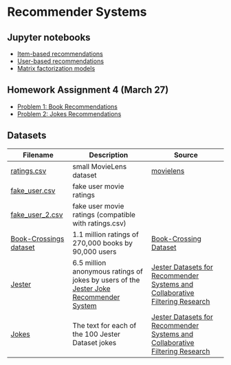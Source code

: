 # Recommender Systems

## Jupyter notebooks
- [Item-based recommendations](https://nbviewer.jupyter.org/github/um-perez-alvaro/Data-Science-Theory/blob/master/Jupyter%20Notebooks/Recommender%20Systems/notebooks/Item-Based%20Recommendation.ipynb)
- [User-based recommendations](https://nbviewer.jupyter.org/github/um-perez-alvaro/Data-Science-Theory/blob/master/Jupyter%20Notebooks/Recommender%20Systems/notebooks/User-Based%20Recommendations.ipynb)
- [Matrix factorization models](https://nbviewer.jupyter.org/github/um-perez-alvaro/Data-Science-Theory/blob/master/Jupyter%20Notebooks/Recommender%20Systems/notebooks/Matrix%20Factorizations%20models.ipynb)

## Homework Assignment 4 (March 27)
- [Problem 1: Book Recommendations](https://nbviewer.org/github/um-perez-alvaro/Data-Science-Theory/blob/master/Jupyter%20Notebooks/Classification%20algorithms/homework/Problem%201.ipynb)
- [Problem 2: Jokes Recommendations](https://nbviewer.org/github/um-perez-alvaro/Data-Science-Theory/blob/master/Jupyter%20Notebooks/Recommender%20Systems/homework/Problem%202.ipynb)




## Datasets
Filename | Description |  Source
--- | --- |  --- 
[ratings.csv](https://raw.githubusercontent.com/um-perez-alvaro/Data-Science-Theory/master/Data/ratings.csv) | small MovieLens dataset | [movielens](https://grouplens.org/datasets/movielens/latest/)
[fake_user.csv](https://raw.githubusercontent.com/um-perez-alvaro/Data-Science-Theory/master/Data/fake_user.csv) | fake user movie ratings |
[fake_user_2.csv](https://raw.githubusercontent.com/um-perez-alvaro/Data-Science-Theory/master/Data/fake_user_2.csv) | fake user movie ratings (compatible with ratings.csv) |
[Book-Crossings dataset](http://www2.informatik.uni-freiburg.de/~cziegler/BX/) |  1.1 million ratings of 270,000 books by 90,000 users | [Book-Crossing Dataset](http://www2.informatik.uni-freiburg.de/~cziegler/BX/)
[Jester](https://raw.githubusercontent.com/um-perez-alvaro/Data-Science-Theory/master/Data/jester.csv) | 6.5 million anonymous ratings of jokes by users of the [Jester Joke Recommender System](http://eigentaste.berkeley.edu/) | [Jester Datasets for Recommender Systems and Collaborative Filtering Research](http://eigentaste.berkeley.edu/dataset/)
[Jokes](https://raw.githubusercontent.com/um-perez-alvaro/Data-Science-Theory/master/Data/JokeText.csv) | The text for each of the 100 Jester Dataset jokes | [Jester Datasets for Recommender Systems and Collaborative Filtering Research](http://eigentaste.berkeley.edu/dataset/)
